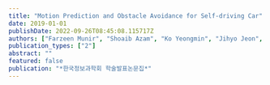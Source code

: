 ```yaml
---
title: "Motion Prediction and Obstacle Avoidance for Self-driving Car"
date: 2019-01-01
publishDate: 2022-09-26T08:45:08.115717Z
authors: ["Farzeen Munir", "Shoaib Azam", "Ko Yeongmin", "Jihyo Jeon", "Moongu Jeon"]
publication_types: ["2"]
abstract: ""
featured: false
publication: "*한국정보과학회 학술발표논문집*"
---
```


